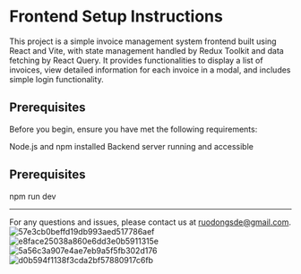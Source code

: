 # Frontend Setup Instructions

This project is a simple invoice management system frontend built using React and Vite, with state management handled by Redux Toolkit and data fetching by React Query. It provides functionalities to display a list of invoices, view detailed information for each invoice in a modal, and includes simple login functionality.

## Prerequisites

Before you begin, ensure you have met the following requirements:

Node.js and npm installed
Backend server running and accessible


## Prerequisites

npm run dev

---

For any questions and issues, please contact us at ruodongsde@gmail.com. 
![57e3cb0beffd19db993aed517786aef](https://github.com/lrddrl/frontend-app/assets/50850041/fbde396d-6ec4-4e23-9118-3e91fde39368)
![e8face25038a860e6dd3e0b5911315e](https://github.com/lrddrl/frontend-app/assets/50850041/0e5d3a4b-4bd2-45f6-aa03-47443dc12b41)
![5a56c3a907e4ae7eb9a5f5fb302d176](https://github.com/lrddrl/frontend-app/assets/50850041/e4d99159-876a-4e8c-88f0-caaf0c8d60dd)
![d0b594f1138f3cda2bf57880917c6fb](https://github.com/lrddrl/frontend-app/assets/50850041/5f5cc9a5-0ba7-4cdb-8a56-105ba45003e9)
